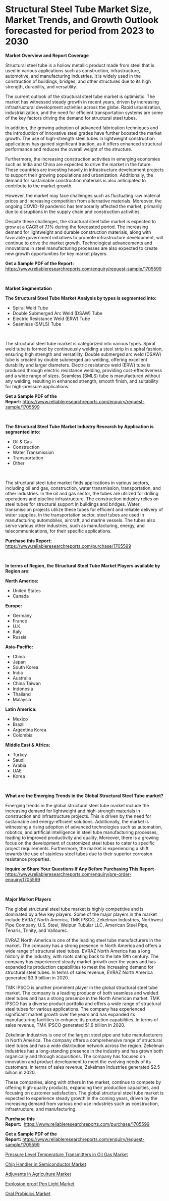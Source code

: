 <p><h1>Structural Steel Tube Market Size, Market Trends, and Growth Outlook forecasted for period from 2023 to 2030</h1></p><p><strong>Market Overview and Report Coverage</strong></p>
<p><p>Structural steel tube is a hollow metallic product made from steel that is used in various applications such as construction, infrastructure, automotive, and manufacturing industries. It is widely used in the construction of buildings, bridges, and other structures due to its high strength, durability, and versatility.</p><p>The current outlook of the structural steel tube market is optimistic. The market has witnessed steady growth in recent years, driven by increasing infrastructural development activities across the globe. Rapid urbanization, industrialization, and the need for efficient transportation systems are some of the key factors driving the demand for structural steel tubes.</p><p>In addition, the growing adoption of advanced fabrication techniques and the introduction of innovative steel grades have further boosted the market growth. The use of high-strength steel tubes in lightweight construction applications has gained significant traction, as it offers enhanced structural performance and reduces the overall weight of the structure.</p><p>Furthermore, the increasing construction activities in emerging economies such as India and China are expected to drive the market in the future. These countries are investing heavily in infrastructure development projects to support their growing populations and urbanization. Additionally, the demand for sustainable construction materials is also anticipated to contribute to the market growth.</p><p>However, the market may face challenges such as fluctuating raw material prices and increasing competition from alternative materials. Moreover, the ongoing COVID-19 pandemic has temporarily affected the market, primarily due to disruptions in the supply chain and construction activities.</p><p>Despite these challenges, the structural steel tube market is expected to grow at a CAGR of 7.1% during the forecasted period. The increasing demand for lightweight and durable construction materials, along with favorable government initiatives to promote infrastructure development, will continue to drive the market growth. Technological advancements and innovations in steel manufacturing processes are also expected to create new growth opportunities for key market players.</p></p>
<p><strong>Get a Sample PDF of the Report:</strong> <a href="https://www.reliableresearchreports.com/enquiry/request-sample/1705599">https://www.reliableresearchreports.com/enquiry/request-sample/1705599</a></p>
<p>&nbsp;</p>
<p><strong>Market Segmentation</strong></p>
<p><strong>The Structural Steel Tube Market Analysis by types is segmented into:</strong></p>
<p><ul><li>Spiral Weld Tube</li><li>Double Submerged Arc Weld (DSAW) Tube</li><li>Electric Resistance Weld (ERW) Tube</li><li>Seamless (SMLS) Tube</li></ul></p>
<p>&nbsp;</p>
<p><p>The structural steel tube market is categorized into various types. Spiral weld tube is formed by continuously welding a steel strip in a spiral fashion, ensuring high strength and versatility. Double submerged arc weld (DSAW) tube is created by double submerged arc welding, offering excellent durability and larger diameters. Electric resistance weld (ERW) tube is produced through electric resistance welding, providing cost-effectiveness and a wide range of sizes. Seamless (SMLS) tube is manufactured without any welding, resulting in enhanced strength, smooth finish, and suitability for high-pressure applications.</p></p>
<p><strong>Get a Sample PDF of the Report:</strong>&nbsp;<a href="https://www.reliableresearchreports.com/enquiry/request-sample/1705599">https://www.reliableresearchreports.com/enquiry/request-sample/1705599</a></p>
<p>&nbsp;</p>
<p><strong>The Structural Steel Tube Market Industry Research by Application is segmented into:</strong></p>
<p><ul><li>Oil & Gas</li><li>Construction</li><li>Water Transmission</li><li>Transportation</li><li>Other</li></ul></p>
<p>&nbsp;</p>
<p><p>The structural steel tube market finds applications in various sectors, including oil and gas, construction, water transmission, transportation, and other industries. In the oil and gas sector, the tubes are utilized for drilling operations and pipeline infrastructure. The construction industry relies on steel tubes for structural support in buildings and bridges. Water transmission projects utilize these tubes for efficient and reliable delivery of water supplies. In the transportation sector, steel tubes are used in manufacturing automobiles, aircraft, and marine vessels. The tubes also serve various other industries, such as manufacturing, energy, and telecommunications, for their specific applications.</p></p>
<p><strong>Purchase this Report:</strong>&nbsp; <a href="https://www.reliableresearchreports.com/purchase/1705599">https://www.reliableresearchreports.com/purchase/1705599</a></p>
<p>&nbsp;</p>
<p><strong>In terms of Region, the Structural Steel Tube Market Players available by Region are:</strong></p>
<p>
    <p> <strong> North America: </strong>
        <ul>
            <li>United States</li>
            <li>Canada</li>
        </ul>
        </p> 
    <p> <strong> Europe: </strong>
        <ul>
            <li>Germany</li>
            <li>France</li>
            <li>U.K.</li>
            <li>Italy</li>
            <li>Russia</li>
        </ul>
        </p> 
    <p> <strong> Asia-Pacific: </strong>
        <ul>
            <li>China</li>
            <li>Japan</li>
            <li>South Korea</li>
            <li>India</li>
            <li>Australia</li>
            <li>China Taiwan</li>
            <li>Indonesia</li>
            <li>Thailand</li>
            <li>Malaysia</li>
        </ul>
        </p> 
    <p> <strong> Latin America: </strong>
        <ul>
            <li>Mexico</li>
            <li>Brazil</li>
            <li>Argentina Korea</li>
            <li>Colombia</li>
        </ul>
        </p> 
    <p> <strong> Middle East & Africa: </strong>
        <ul>
            <li>Turkey</li>
            <li>Saudi</li>
            <li>Arabia</li>
            <li>UAE</li>
            <li>Korea</li>
        </ul>
    </p>
    </p>
<p>&nbsp;</p>
<p><strong>What are the Emerging Trends in the Global Structural Steel Tube market?</strong></p>
<p><p>Emerging trends in the global structural steel tube market include the increasing demand for lightweight and high-strength materials in construction and infrastructure projects. This is driven by the need for sustainable and energy-efficient solutions. Additionally, the market is witnessing a rising adoption of advanced technologies such as automation, robotics, and artificial intelligence in steel tube manufacturing processes, leading to improved productivity and quality. Moreover, there is a growing focus on the development of customized steel tubes to cater to specific project requirements. Furthermore, the market is experiencing a shift towards the use of stainless steel tubes due to their superior corrosion resistance properties.</p></p>
<p><strong>Inquire or Share Your Questions If Any Before Purchasing This Report</strong>- <a href="https://www.reliableresearchreports.com/enquiry/pre-order-enquiry/1705599">https://www.reliableresearchreports.com/enquiry/pre-order-enquiry/1705599</a></p>
<p>&nbsp;</p>
<p><strong>Major Market Players</strong></p>
<p><p>The global structural steel tube market is highly competitive and is dominated by a few key players. Some of the major players in the market include EVRAZ North America, TMK IPSCO, Zekelman Industries, Northwest Pipe Company, U.S. Steel, Welpun Tubular LLC, American Steel Pipe, Tenaris, Trinity, and Vallourec.</p><p>EVRAZ North America is one of the leading steel tube manufacturers in the market. The company has a strong presence in North America and offers a wide range of structural steel tubes. EVRAZ North America has a long history in the industry, with roots dating back to the late 19th century. The company has experienced steady market growth over the years and has expanded its production capabilities to meet the increasing demand for structural steel tubes. In terms of sales revenue, EVRAZ North America generated $3.9 billion in 2020.</p><p>TMK IPSCO is another prominent player in the global structural steel tube market. The company is a leading producer of both seamless and welded steel tubes and has a strong presence in the North American market. TMK IPSCO has a diverse product portfolio and offers a wide range of structural steel tubes for various applications. The company has experienced significant market growth over the years and has expanded its manufacturing facilities to enhance its production capabilities. In terms of sales revenue, TMK IPSCO generated $1.6 billion in 2020.</p><p>Zekelman Industries is one of the largest steel pipe and tube manufacturers in North America. The company offers a comprehensive range of structural steel tubes and has a wide distribution network across the region. Zekelman Industries has a long-standing presence in the industry and has grown both organically and through acquisitions. The company has focused on innovation and product development to meet the evolving needs of its customers. In terms of sales revenue, Zekelman Industries generated $2.5 billion in 2020.</p><p>These companies, along with others in the market, continue to compete by offering high-quality products, expanding their production capacities, and focusing on customer satisfaction. The global structural steel tube market is expected to experience steady growth in the coming years, driven by the increasing demand from various end-use industries such as construction, infrastructure, and manufacturing.</p></p>
<p><strong>Purchase this Report:</strong>&nbsp;&nbsp;<a href="https://www.reliableresearchreports.com/purchase/1705599">https://www.reliableresearchreports.com/purchase/1705599</a></p>
<p></p>
<p><strong>Get a Sample PDF of the Report:</strong>&nbsp;<a href="https://www.reliableresearchreports.com/enquiry/request-sample/1705599">https://www.reliableresearchreports.com/enquiry/request-sample/1705599</a></p>
<p><p><a href="https://www.linkedin.com/pulse/pressure-level-temperature-transmitters-oil-gas-market-zlzae/">Pressure Level Temperature Transmitters in Oil Gas Market</a></p><p><a href="https://medium.com/@leonorhaley2009/chip-handler-in-semiconductor-market-outlook-industry-overview-and-forecast-2023-to-2030-47184519b401">Chip Handler in Semiconductor Market</a></p><p><a href="https://github.com/Paul14Anderson63/Market-Research-Report-List-1/blob/main/adjuvants-in-agriculture-market.md">Adjuvants in Agriculture Market</a></p><p><a href="https://www.linkedin.com/pulse/explosion-proof-pen-light-market-size-growth-forecast-from-neg5e/">Explosion proof Pen Light Market</a></p><p><a href="https://medium.com/@enostillman2023/decoding-oral-probioics-market-metrics-market-share-trends-and-growth-patterns-a8ce5041204d">Oral Probioics Market</a></p></p>